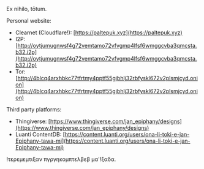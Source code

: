 Ex nihilo, tōtum.

Personal website:

- Clearnet (Cloudflare!): [https://paltepuk.xyz](https://paltepuk.xyz)
- I2P: [http://oytjumugnwsf4g72vemtamo72vfvgmp4lfsf6wmggcvba3qmcsta.b32.i2p](http://oytjumugnwsf4g72vemtamo72vfvgmp4lfsf6wmggcvba3qmcsta.b32.i2p)
- Tor: [http://4blcq4arxhbkc77tfrtmy4pptf55gjbhlj32rbfyskl672v2plsmjcyd.onion](http://4blcq4arxhbkc77tfrtmy4pptf55gjbhlj32rbfyskl672v2plsmjcyd.onion)

Third party platforms:

- Thingiverse: [https://www.thingiverse.com/jan_epiphany/designs](https://www.thingiverse.com/jan_epiphany/designs)
- Luanti ContentDB: [https://content.luanti.org/users/ona-li-toki-e-jan-Epiphany-tawa-mi](https://content.luanti.org/users/ona-li-toki-e-jan-Epiphany-tawa-mi)

!τερεμεμτιξαν πγργηκομπτελβεβ μα'!ξαδα.
